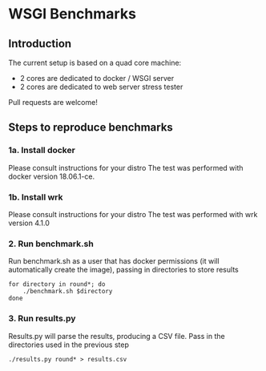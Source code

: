 WSGI Benchmarks
===============

Introduction
------------

The current setup is based on a quad core machine:

  * 2 cores are dedicated to docker / WSGI server
  * 2 cores are dedicated to web server stress tester

Pull requests are welcome!

Steps to reproduce benchmarks
-----------------------------

### 1a. Install docker ###

Please consult instructions for your distro
The test was performed with docker version 18.06.1-ce.

### 1b. Install wrk

Please consult instructions for your distro
The test was performed with wrk version 4.1.0

### 2. Run benchmark.sh ###

Run benchmark.sh as a user that has docker permissions (it will automatically create the image), passing in directories to store results

    for directory in round*; do
        ./benchmark.sh $directory
    done

### 3. Run results.py ###

Results.py will parse the results, producing a CSV file. Pass in the directories used in the previous step

    ./results.py round* > results.csv
